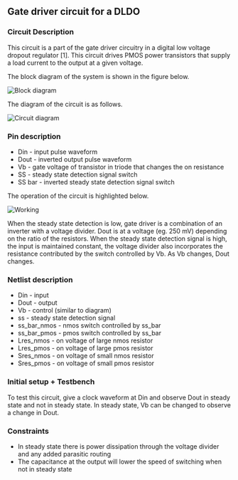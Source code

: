 ## Gate driver circuit for a DLDO

### Circuit Description

This circuit is a part of the gate driver circuitry in a digital low voltage dropout regulator [1]. This circuit drives PMOS power transistors that supply a load current to the output at a given voltage. 

The block diagram of the system is shown in the figure below.

![Block diagram](Block_diagram_DLDO.PNG)

The diagram of the circuit is as follows.

![Circuit diagram](Circuit_diagram_gate_driver.PNG)

### Pin description

* Din - input pulse waveform
* Dout - inverted output pulse waveform
* Vb - gate voltage of transistor in triode that changes the on resistance
* SS - steady state detection signal switch
* SS bar - inverted steady state detection signal switch

The operation of the circuit is highlighted below.

![Working](Concept_gate_driver_DLDO.PNG)

When the steady state detection is low, gate driver is a combination of an inverter with a voltage divider. Dout is at a voltage (eg. 250 mV) depending on the ratio of the resistors. When the steady state detection signal is high, the input is maintained constant, the voltage divider also incorporates the resistance contributed by the switch controlled by Vb. As Vb changes, Dout changes.

### Netlist description

* Din - input
* Dout - output
* Vb - control (similar to diagram)
* ss - steady state detection signal 
* ss_bar_nmos - nmos switch controlled by ss_bar
* ss_bar_pmos - pmos switch controlled by ss_bar
* Lres_nmos - on voltage of large nmos resistor
* Lres_pmos - on voltage of large pmos resistor
* Sres_nmos - on voltage of small nmos resistor
* Sres_pmos - on voltage of small pmos resistor

### Initial setup + Testbench

To test this circuit, give a clock waveform at Din and observe Dout in steady state and not in steady state. In steady state, Vb can be changed to observe a change in Dout.

### Constraints

* In steady state there is power dissipation through the voltage divider and any added parasitic routing
* The capacitance at the output will lower the speed of switching when not in steady state
